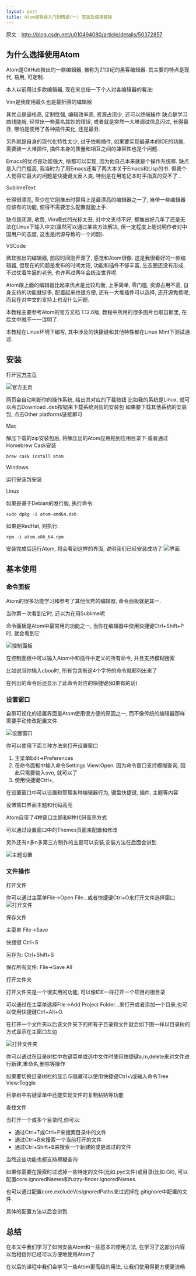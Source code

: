 ```yaml
---
layout: post
title: Atom编辑器入门到精通(一) 安装及使用基础
---
```

原文：http://blog.csdn.net/u010494080/article/details/50372857

## 为什么选择使用Atom

Atom是GitHub推出的一款编辑器, 被称为21世纪的黑客编辑器. 其主要的特点是现代, 易用, 可定制.

本人以前用过多款编辑器, 现在来总结一下个人对各编辑器的看法:

Vim是我使用最久也是最折腾的编辑器

其优点是逼格高, 定制性强, 编辑效率高, 资源占用少, 还可以终端操作
缺点是学习曲线陡峭, 经常出一些莫名其妙的错误, 或者就是突然一大堆调试信息闪过, 长得最丑, 哪怕是使用了各种插件美化, 还是最丑.

另外就是自身的现代化特性太少, 过于依赖插件, 如果要实现最基本的IDE的功能, 需要装一大堆插件, 插件本身的质量和相互之间的兼容性也是个问题.

Emacs的优点是功能强大, 啥都可以实现, 因为他自己本来就是个操作系统嘛.
缺点是入门门槛高, 我当时为了用Emacs还看了两大本关于Emacs和Lisp的书. 但我个人觉得它最大的问题是快捷键太反人类, 特别是在用笔记本时手指真的受不了…

SublimeText

长得很漂亮, 至少在它刚推出时算得上是最漂亮的编辑器之一了, 自带一些编辑器应该有的功能, 使得不需要怎么配置就能上手.

缺点是闭源, 收费, Vim模式的光标太丑, 对中文支持不好, 都推出好几年了还是无法在Linux下输入中文(虽然可以通过某些方法解决, 但一定程度上能说明作者对中国用户的态度, 这也是闭源导致的一个问题).

VSCode

微软推出的编辑器, 前段时间刚开源了, 感觉和Atom很像. 这是我很看好的一款编辑器, 但现在的问题是发布的时间太短, 功能和插件不够丰富, 生态圈还没有形成, 不过仗着牛逼的老爸, 也许再过两年会统治世界呢.

Atom跟上面的编辑器比起来优点是比较均衡, 上手简单, 零门槛, 资源占用不高, 自身支持的功能就挺多, 配置起来也很方便, 还有一大堆插件可以选择, 还开源免费呢, 而且在对中文的支持上也没什么问题.

本教程主要参考Atom的官方文档 1.12.6版, 教程中所用的很多图片也取自那里, 在后文中就不一一注明了.

本教程在Linux环境下编写, 其中涉及的快捷键和其他特性都在Linux Mint下测试通过.

## 安装

打开[官方主页](https://atom.io/)

![官方主页](../images/Atom/linux-downloads.png)

网页会自动判断你的操作系统, 给出其对应的下载按钮
比如我的系统是Linux, 就可以点击Download .deb按钮来下载系统对应的安装包
如果要下载其他系统的安装包, 点击Other platforms链接即可

Mac

解压下载的zip安装包后, 将解压出的Atom应用拖到应用目录下
或者通过Homebrew Cask安装

```Mac
brew cask install atom
```

Windows

运行安装包安装

Linux

如果是基于Debian的发行版, 执行命令:

```Linux
sudo dpkg -i atom-amd64.deb
```

如果是RedHat, 则执行:

```Linux
rpm -i atom.x86_64.rpm
```

安装完成后运行Atom, 将会看到这样的界面, 说明我们已经安装成功了
![界面](..\images\Atom\first-launch.png)

## 基本使用

### 命令面板

Atom的很多功能学习和参考了其他优秀的编辑器, 命令面板就是其一.

当你第一次看到它时, 还以为在用Sublime呢

命令面板是Atom中最常用的功能之一, 当你在编辑器中使用快捷键Ctrl+Shift+P时, 就会看到它

![控制面板](..\images\Atom\command-palette.png)

在控制面板中可以输入Atom中和插件中定义的所有命令, 并且支持模糊搜索

比如说当你输入cboo时, 所有包含有这4个字符的命令就都列出来了

在列出的命令后还显示了此命令对应的快捷键(如果有的话)

### 设置窗口

自带可视化的设置界面是Atom使用很方便的原因之一, 而不像传统的编辑器那样需要手动修改配置文件.

![设置窗口](..\images\Atom\settings.png)

你可以使用下面三种方法来打开设置窗口
1. 主菜单Edit->Preferences
2. 在命令面板中输入命令Settings View:Open. 因为命令窗口支持模糊查询, 因此只需要输入svo, 就可以了
3. 使用快捷键Ctrl+,

在设置窗口中可以设置和管理各种编辑器行为, 键盘快捷键, 插件, 主题等内容

设置窗口界面主题和代码高亮

Atom自带了4种窗口主题和8种代码高亮方式

可以通过设置窗口中的Themes页面来配置和修改

另外还有n多n多第三方制作的主题可以安装,安装方法在后面会讲到

![主题设置](..\images\Atom\theme.png)

### 文件操作

打开文件

你可以通过主菜单File->Open File...或者快捷键Ctrl+O来打开文件选择窗口
![打开文件](..\images\Atom\open-file.png)

保存文件

主菜单 File->Save

快捷键 Ctrl+S

另存为: Ctrl+Shift+S

保存所有文件: File->Save All

打开文件夹

打开文件夹是一个很实用的功能, 可以像IDE一样打开一个项目的根目录

可以通过在主菜单选择File->Add Project Folder...来打开或者添加一个目录,也可以使用快捷键Ctrl+Alt+O.

在打开一个文件夹以后该文件夹下的所有子目录和文件就会如下图一样以目录树的方式显示在主窗口左边

![打开文件夹](..\images\Atom\project-view.png)

你可以通过在目录树栏中右键菜单或选中文件时使用快捷键a,m,delete来对文件进行新建,重命名,删除等操作

如果要切换目录树栏的显示与隐藏可以使用快捷键Ctrl+\或输入命令Tree View:Toggle

目录树中右键菜单中还能实现文件的复制粘贴等功能

查找文件

当打开一个或多个目录时,你可以:
* 通过Ctrl+T或Ctrl+P来搜索目录中的文件
* 通过Ctrl+B来搜索一个当前打开的文件
* 通过Ctrl+Shift+B来搜索一个新建的或更改过的文件

当然这些功能也都支持模糊查询

如果你需要在搜索时过滤掉一些特定的文件(比如.pyc文件)或目录(比如.Git), 可以配置core.ignoredNames和fuzzy-finder.ignoredNames.

也可以通过配置core.excludeVcsIgnoredPaths来过滤掉在.gitignore中配置的文件.

具体的配置方法以后会讲到.

## 总结

在本文中我们学习了如何安装Atom和一些基本的使用方法, 在学习了这部分内容以后相信你已经可以方便地使用Atom了

在以后的课程中我们会学习一些Atom更高级的用法, 让我们使用得更方便更流畅.
